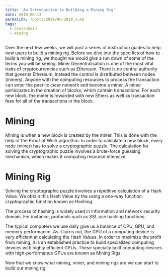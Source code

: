 ```yaml
---
title: 'An Introduction to Building a Mining Rig'
date: 2018-06-13
permalink: /posts/2018/06/2018_1.md
tags:
  - blockchain
  - mining 
---
```


Over the next few weeks, we will post a series of instruction guides to help new users to build a mining rig. Before we dive into the specifics of how to build a mining rig, we thought we would give a run down of some of the terms you will be seeing. 
Miner
Decentralisation is one of the most vital traits of cryptocurrencies such as Ethereum. There is no central authority that governs Ethereum, instead the control is distributed between nodes (miners). Anyone with the computing resources to process the transaction can enter the peer-to-peer network and become a miner.
A miner participates in the creation of blocks, which contain transactions. For each new block, the miner is rewarded with new Ethers as well as transaction fees for all of the transactions in the block.

Mining
======
Mining is when a new block is created by the miner. This is done with the help of the Proof of Work algorithm. In order to calculate a new block, every node (miner) has to solve a cryptographic puzzle. The calculation for solving the cryptographic puzzle involves a brute-force guessing mechanism, which makes it computing resource intensive.

Mining Rig
======

Solving the cryptographic puzzle involves a repetitive calculation of a Hash Value. We obtain this Hash Value by the using a one-way function cryptographic function known as Hashing.

The process of hashing is widely used in information and network security domain. For instance,  protocols such as SSL use hashing functions.

The typical computers we use daily give us a balance of CPU, GPU, and memory performance. As it turns out, the GPU of a computing device is very efficient at calculating the Hash Values. In order to maximize the profit from mining, it is an established practice to build specialized computing devices with highly efficient GPUs. These specially built computing devices with high-performance GPUs are known as Mining Rigs.

Now that we know what mining, miner, and mining rigs are we can start to build our mining rig. 
